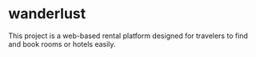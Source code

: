 # wanderlust
This project is a web-based rental platform designed for travelers to find and book rooms or hotels easily.
